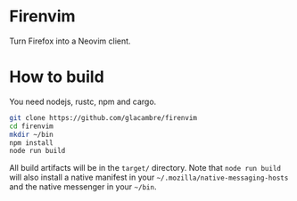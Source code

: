 # Firenvim

Turn Firefox into a Neovim client.

# How to build

You need nodejs, rustc, npm and cargo.

```sh
git clone https://github.com/glacambre/firenvim
cd firenvim
mkdir ~/bin
npm install
node run build
```

All build artifacts will be in the `target/` directory. Note that `node run build` will also install a native manifest in your `~/.mozilla/native-messaging-hosts` and the native messenger in your `~/bin`.
